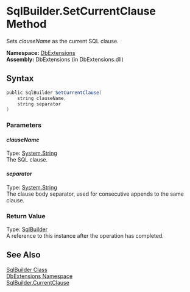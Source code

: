SqlBuilder.SetCurrentClause Method
==================================
Sets *clauseName* as the current SQL clause.

**Namespace:** [DbExtensions][1]  
**Assembly:** DbExtensions (in DbExtensions.dll)

Syntax
------

```csharp
public SqlBuilder SetCurrentClause(
	string clauseName,
	string separator
)
```

### Parameters

#### *clauseName*
Type: [System.String][2]  
The SQL clause.

#### *separator*
Type: [System.String][2]  
The clause body separator, used for consecutive appends to the same clause.

### Return Value
Type: [SqlBuilder][3]  
A reference to this instance after the operation has completed.

See Also
--------
[SqlBuilder Class][3]  
[DbExtensions Namespace][1]  
[SqlBuilder.CurrentClause][4]  

[1]: ../README.md
[2]: http://msdn.microsoft.com/en-us/library/s1wwdcbf
[3]: README.md
[4]: CurrentClause.md